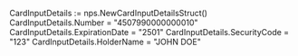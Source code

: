 CardInputDetails := nps.NewCardInputDetailsStruct()
CardInputDetails.Number = "4507990000000010"
CardInputDetails.ExpirationDate = "2501"
CardInputDetails.SecurityCode = "123"
CardInputDetails.HolderName = "JOHN DOE"
